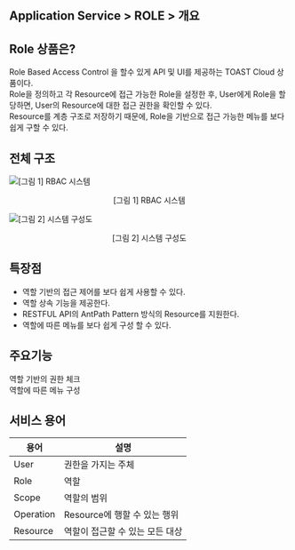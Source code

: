 ## Application Service > ROLE > 개요

## Role 상품은?

Role Based Access Control 을 할수 있게 API 및 UI를 제공하는 TOAST Cloud 상품이다.  
Role을 정의하고 각 Resource에 접근 가능한 Role을 설정한 후, User에게 Role을 할당하면, User의 Resource에 대한 접근 권한을 확인할 수 있다.  
Resource를 계층 구조로 저장하기 때문에, Role을 기반으로 접근 가능한 메뉴를 보다 쉽게 구할 수 있다.  

## 전체 구조

![[그림 1] RBAC 시스템](http://static.toastoven.net/prod_role/role_01.png)
<center>[그림 1] RBAC 시스템</center>

![[그림 2] 시스템 구성도](http://static.toastoven.net/prod_role/role_02.png)
<center>[그림 2] 시스템 구성도</center>

## 특장점

* 역할 기반의 접근 제어를 보다 쉽게 사용할 수 있다.  
* 역할 상속 기능을 제공한다.  
* RESTFUL API의 AntPath Pattern 방식의 Resource를 지원한다.  
* 역할에 따른 메뉴를 보다 쉽게 구성 할 수 있다.  

## 주요기능

역할 기반의 권한 체크  
역할에 따른 메뉴 구성  

## 서비스 용어

|용어|	설명|
|---|---|
|User|	권한을 가지는 주체|
|Role|	역할|
|Scope|	역할의 범위|
|Operation|	Resource에 행할 수 있는 행위|
|Resource|	역할이 접근할 수 있는 모든 대상|
